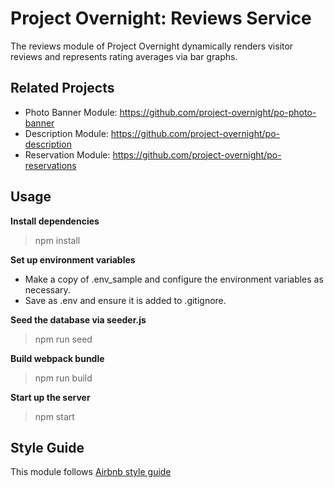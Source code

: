 # Project Overnight: Reviews Service

The reviews module of Project Overnight dynamically renders visitor reviews and represents rating averages via bar graphs.

## Related Projects

  - Photo Banner Module: https://github.com/project-overnight/po-photo-banner
  - Description Module: https://github.com/project-overnight/po-description
  - Reservation Module: https://github.com/project-overnight/po-reservations

## Usage

**Install dependencies**
> npm install

**Set up environment variables**
- Make a copy of .env_sample and configure the environment variables as necessary.
- Save as .env and ensure it is added to .gitignore.

**Seed the database via seeder.js**
> npm run seed

**Build webpack bundle**
> npm run build

**Start up the server**
> npm start

## Style Guide
This module follows [Airbnb style guide](https://github.com/airbnb/javascript)